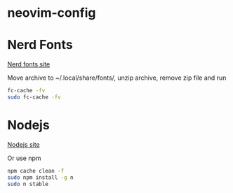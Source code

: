 # neovim-config

<h1>Nerd Fonts</h1>

[Nerd fonts site](https://www.nerdfonts.com/)

<p>Move archive to ~/.local/share/fonts/, unzip archive, remove zip file and run</p>

```bash
fc-cache -fv
sudo fc-cache -fv
```

<h1>Nodejs</h1>

[Nodejs site](https://nodejs.org/en)

<p>Or use npm</p>

```bash
npm cache clean -f
sudo npm install -g n
sudo n stable
```
